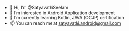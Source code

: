 - 👋 Hi, I’m @SatyavathiSeelam
- 👀 I’m interested in Android Application development
- 🌱 I’m currently learning Kotlin, JAVA (OCJP) certification
- 📫 You can reach me at satyavathi.android@gmail.com

<!---
SatyavathiSeelam/SatyavathiSeelam is a ✨ special ✨ repository because its `README.md` (this file) appears on your GitHub profile.
You can click the Preview link to take a look at your changes.
--->

